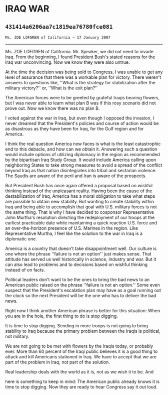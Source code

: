 # IRAQ WAR
## `431414a6206aa7c1819ea76780fce081`
`Ms. ZOE LOFGREN of California — 17 January 2007`

---


Ms. ZOE LOFGREN of California. Mr. Speaker, we did not need to invade 
Iraq. From the beginning, I found President Bush's stated reasons for 
the Iraq war unconvincing. Now we know they were also untrue.

At the time the decision was being sold to Congress, I was unable to 
get any level of assurance that there was a workable plan for victory. 
There weren't answers to questions like, ''What is the strategy for 
stabilization after the military victory?'' or, ''What is the exit 
plan?''

The American forces were to be greeted by grateful Iraqis bearing 
flowers, but I was never able to learn what plan B was if this rosy 
scenario did not prove out. Now we know there was no plan B.

I voted against the war in Iraq, but even though I opposed the 
invasion, I never dreamed that the President's policies and course of 
action would be as disastrous as they have been for Iraq, for the Gulf 
region and for America.

I think the real question America now faces is what is the least 
catastrophic end to this debacle, and how can we obtain it. Answering 
such a question would include options of utilizing diplomacy in the 
region as recommended by the bipartisan Iraq Study Group. It would 
include America calling upon neighboring States to take strong measures 
to avoid a spread of the conflict beyond Iraq as that nation 
disintegrates into tribal and sectarian violence. The Saudis are aware 
of the peril and Iran is aware of the prospects.

But President Bush has once again offered a proposal based on wishful 
thinking instead of the unpleasant reality. Having been the cause of 
the destabilization of Iraq, America has a moral obligation to take 
what steps are possible to obtain new stability. But wanting to create 
stability within Iraq and being able to accomplish that goal with U.S. 
military forces is not the same thing. That is why I have decided to 
cosponsor Representative John Murtha's resolution directing the 
redeployment of our troops at the earliest practicable date while 
maintaining a quick reaction U.S. force and an over-the-horizon 
presence of U.S. Marines in the region. Like Representative Murtha, I 
feel like the solution to the war in Iraq is a diplomatic one.

America is a country that doesn't take disappointment well. Our 
culture is one where the phrase ''failure is not an option'' just makes 
sense. That attitude has served us well historically in science, 
industry and war. But it can also lead to problems and to decisions 
based on wishful thinking instead of on facts.

Political leaders don't want to be the ones to bring the bad news to 
an American public raised on the phrase ''failure is not an option.'' 
Some even suspect that the President's escalation plan may have as a 
goal running out the clock so the next President will be the one who 
has to deliver the bad news.

Right now I think another American phrase is better for this 
situation: When you are in the hole, the first thing to do is stop 
digging.

It is time to stop digging. Sending in more troops is not going to 
bring stability to Iraq because the primary problem between the Iraqis 
is political, not military.

We are not going to be met with flowers by the Iraqis today, or 
probably ever. More than 60 percent of the Iraqi public believes it is 
a good thing to attack and kill Americans stationed in Iraq. We have to 
accept that we are part of the problem in Iraq, not part of the 
solution.

Real leadership deals with the world as it is, not as we wish it to 
be. And


here is something to keep in mind: The American public already knows it 
is time to stop digging. Now they are ready to hear Congress say it out 
loud.

